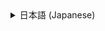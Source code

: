 <details>
<summary>日本語 (Japanese)</summary>

# Gmail Data Extractor GAS App

## 1. 概要 (Overview)

[cite_start]本プロジェクトは、Google Apps Script (GAS) を利用し、ユーザーのGmailから指定された検索クエリに基づいてメールデータを抽出する汎用的なWebアプリケーションです 。

[cite_start]Web UIを通じて手動で抽出を実行できるほか、Dockerを活用することで、ローカル開発環境をクリーンに保ち、再現性を高めています 。

[cite_start]![アプリのスクリーンショット](./.assets/screenshot.png) 

> **Note:** 上記のスクリーンショットを表示するには、このリポジトリに`.assets/screenshot.png`という名前で画像を配置してください。

## 2. 主な機能 (Features)

- [cite_start]**Web UIによるメール抽出:** ブラウザからGmailの検索クエリと最大取得件数を指定して、メールデータを抽出・表示できます 。
- [cite_start]**柔軟な検索:** Gmailがサポートする全ての検索演算子（`from:`, `subject:`, `is:unread`など）を利用可能です 。
- [cite_start]**モダンな開発環境:** Dockerと`clasp` (The Apps Script CLI) を利用し、ローカルでの開発とデプロイを効率化します 。
- [cite_start]**オープンソース:** MITライセンスのもとで公開されており、自由に改変・利用できます 。

## 3. 開発環境のセットアップ (Development Setup)

[cite_start]本プロジェクトでは、開発環境の構築にDockerを使用します。ホストマシンにNode.jsや`clasp`を直接インストールする必要はありません [cite: 35, 36]。

### 前提条件 (Prerequisites)

- [cite_start][Docker Desktop](https://www.docker.com/products/docker-desktop/) または Docker Engine がインストールされていること 。
- [cite_start]Googleアカウントを持っていること 。

### セットアップ手順 (Setup Steps)

1.  **リポジトリをクローン:**
    ```bash
    git clone [https://github.com/yutaro89/Gmail-Data-Extractor-GAS-App.git](https://github.com/yutaro89/Gmail-Data-Extractor-GAS-App.git)
    cd Gmail-Data-Extractor-GAS-App
    ```

2.  **Dockerイメージの構築とコンテナの起動:**
    ```bash
    docker compose up -d --build
    ```

3.  **`clasp`でGoogleにログイン (重要):**
    Dockerコンテナ内からのログインは、2つのターミナルを使った特殊な手順が必要です [cite: 18, 38]。

    **【ターミナル ①】 - `clasp login` を実行する**
    a. コンテナのシェルに接続します [cite: 19, 40]。
    ```bash
    docker compose exec clasp-dev /bin/sh
    ```
    b. コンテナ内で `clasp login` を実行します [cite: 20, 41]。
    ```bash
    # /app # のようなプロンプトで実行
    clasp login
    ```
    c. `Authorize clasp...` の後に表示されるURLをコピーします [cite: 21, 42]。
    d. ホストPCのブラウザでURLを開き、Googleアカウントでログインして権限を許可します 。
    e. リダイレクト後に表示されるエラーページのURL（`http://localhost:xxxx/?code=...`）をすべてコピーします [cite: 22, 43]。

    **【ターミナル ②】 - 認証コードをコンテナに渡す**
    a. PCで**新しいターミナル**を開きます 。
    b. 以下のコマンドを実行します。`'コピーしたURL'` の部分を、先ほどコピーしたURLに置き換えてください [cite: 23, 45]。
    ```bash
    docker compose exec clasp-dev curl 'コピーしたURL'
    ```
    c. ターミナル①で `Logged in successfully.` と表示されればログイン完了です [cite: 24, 47]。

4.  **GASプロジェクトの作成と紐付け:**
    ブラウザで[GASプロジェクトを新規作成](https://script.google.com/home/my)し、「プロジェクトの設定」から**スクリプトID**をコピーします 。
    **ターミナル①**に戻り、以下のコマンドでローカル環境と紐付けます 。
    ```bash
    clasp clone "YOUR_SCRIPT_ID" --rootDir ./src
    ```

5.  **依存パッケージのインストール:**
    **ターミナル①**で、プロジェクトに必要なパッケージをインストールします 。
    ```bash
    npm install
    ```

6.  **Apps Script APIの有効化 (初回のみ):**
    [設定ページ](https://script.google.com/home/usersettings)にアクセスし、「Google Apps Script API」を「オン」に切り替えます 。

7.  **ソースコードをGASプロジェクトにプッシュ:**
    **ターミナル①**で以下のコマンドを実行します 。
    ```bash
    clasp push
    ```

## 4. デプロイと実行 (Deployment & Usage)

1.  **Webアプリとしてデプロイ:**
    [GASエディタ](https://script.google.com/home/my)でプロジェクトを開き、右上の「デプロイ」>「新しいデプロイ」を選択します 。
    - **種類を選択:** 歯車アイコンをクリックし、「ウェブアプリ」を選択します 。
    - **次のユーザーとして実行:** `自分` [cite: 25, 53]
    - **アクセスできるユーザー:** `自分のみ` [cite: 25, 53]
    - 「デプロイ」をクリックし、表示された**ウェブアプリURL**をコピーします 。

2.  **Webアプリへのアクセスと権限の許可:**
    コピーしたURLに初めてアクセスすると警告画面が表示されますが、「詳細」 > 「(アプリ名)に移動（安全ではないページ）」と進み、権限を「許可」してください 。

## 5. テスト (Testing)

[cite_start]このプロジェクトには、JestによるユニットテストとPlaywrightによるE2Eテストが用意されています 。

[cite_start]詳細なテストの実行方法については、`tests`ディレクトリ内の以下のガイドを参照してください 。
-   [cite_start]**[テスト実施ガイド](./tests/TESTING_GUIDE.md)** 

[cite_start]また、手動でのリグレッションテストについては、以下のドキュメントを参照してください 。
-   [cite_start]**[手動テストケース](./TESTING.md)** 


## 6. プロジェクト構成 (Project Structure)

/
├── .github/              # GitHub Actions ワークフロー
│   └── workflows/
│       └── lint-check.yml
├── .clasp.json           # clasp設定ファイル
├── .eslintrc.json        # ESLint設定ファイル
├── .gitignore            # Gitの無視ファイル設定
├── .prettierrc.json      # Prettier設定ファイル
├── appsscript.json       # GASマニフェストファイル
├── Dockerfile            # 開発用のDockerfile
├── docker-compose.yml    # 開発用のdocker-compose
├── LICENSE               # プロジェクトライセンス
├── CONTRIBUTING.md       # コントリビュートガイド
├── package.json          # Node.jsプロジェクト定義
├── README.md             # このファイル
├── TESTING.md            # 手動テストケース
├── src/                  # ソースコードディレクトリ
│   ├── Code.gs           # サーバーサイドロジック(Apps Script)
│   └── Index.html        # Web UI (HTML/CSS/JS)
└── tests/                # テスト関連ディレクトリ
    ├── Dockerfile.e2e    # E2Eテスト専用のDockerfile
    ├── TESTING_GUIDE.md  # テスト実施の詳細ガイド
    ├── docker-compose.e2e.yml
    ├── playwright.config.js
    ├── e2e/
    │   ├── app.spec.js
    │   └── setup/
    │       └── auth.setup.js
    └── unit/
        └── Code.test.js

## 7. コードスタイルのチェック (Code Style)

本プロジェクトでは、コードの一貫性を保つためにESLint（Linter）とPrettier（Formatter）を導入しています。

- **コードスタイルのチェック:**
  ```bash
  npm run lint
コードの自動整形:

Bash

npm run format
コミットやPull Requestの前に、これらのコマンドでコードをクリーンな状態に保つことを推奨します。

8. ライセンス (License)
このプロジェクトは 

MIT License のもとで公開されています 。

English
Gmail Data Extractor GAS App
1. Overview
This project is a versatile web application built with Google Apps Script (GAS) that extracts email data from a user's Gmail account based on a specified search query. It allows manual extraction through a web UI and utilizes Docker to maintain a clean and reproducible local development environment.




Note: To display the screenshot above, place an image named screenshot.png in the .assets/ directory of this repository.

2. Features

Email Extraction via Web UI: Specify a Gmail search query and the maximum number of results to extract and display email data directly from your browser.


Flexible Search: Supports all search operators provided by Gmail (e.g., from:, subject:, is:unread).


Modern Development Environment: Streamlines local development and deployment using Docker and clasp (The Apps Script CLI).


Open Source: Published under the MIT License, allowing you to freely modify and use the code.

3. Development Setup
This project uses Docker to build the development environment. You do not need to install Node.js or 

clasp directly on your host machine.

Prerequisites

Docker Desktop or Docker Engine must be installed.

A Google Account.

Setup Steps
Clone the repository:

Bash

git clone [https://github.com/yutaro89/Gmail-Data-Extractor-GAS-App.git](https://github.com/yutaro89/Gmail-Data-Extractor-GAS-App.git)
cd Gmail-Data-Extractor-GAS-App
Build the Docker image and start the container:

Bash

docker compose up -d --build
Log in to Google with clasp (Important):
Logging in from within a Docker container requires a special procedure using 

two terminals.

[Terminal ①] - Run clasp login
a. Connect to the container's shell:

Bash

docker compose exec clasp-dev /bin/sh
b. Run 

clasp login inside the container:

Bash

# Run this at a prompt like /app #
clasp login
c. Copy the URL that appears after 

Authorize clasp....


d. Open this URL in your host browser, log in to your Google account, and grant permissions.


e. Copy the entire URL from the error page you are redirected to (it will look like 

http://localhost:xxxx/?code=...).

[Terminal ②] - Pass the authorization code
a. Open a 

new terminal on your computer.


b. Run the following command, replacing 

'COPIED_URL' with the URL you just copied.

Bash

docker compose exec clasp-dev curl 'COPIED_URL'
c. You should see 

Logged in successfully. in Terminal ①.

Create and link the GAS project:


Create a new GAS project in your browser, and copy the Script ID from "Project Settings". Return to 

Terminal ① and run the following command to link it.

Bash

clasp clone "YOUR_SCRIPT_ID" --rootDir ./src
Install Dependencies:
In 

Terminal ①, install the packages required for the project.

Bash

npm install
Enable the Apps Script API (First time only):
Visit the 

settings page and turn the "Google Apps Script API" switch "On".

Push the source code to the GAS project:
In 

Terminal ①, run the following command:

Bash

clasp push
4. Deployment & Usage
Deploy as a Web App:
Open your project in the 

GAS editor and click "Deploy" > "New deployment".


Select type: Click the gear icon and select "Web app".


Execute as: Me 


Who has access: Only myself 

Click "Deploy" and copy the 

Web app URL.

Access the Web App and Grant Permissions:
When you first visit the URL, you will see a warning screen. Click "Advanced" -> "Go to [App Name] (unsafe)" and then "Allow" to grant permissions.

5. Testing
This project includes unit tests with Jest and E2E tests with Playwright.

For detailed instructions on how to run the tests, please refer to the following guide in the 

tests directory.


Testing Guide 

For manual regression testing, please refer to the document below.


Manual Test Cases 

6. Project Structure
/
├── .github/              # GitHub Actions workflows
│   └── workflows/
│       └── lint-check.yml
├── .clasp.json           # clasp configuration file
├── .eslintrc.json        # ESLint configuration file
├── .gitignore            # Files for Git to ignore
├── .prettierrc.json      # Prettier configuration file
├── appsscript.json       # GAS manifest file
├── Dockerfile            # Dockerfile for development
├── docker-compose.yml    # Docker Compose for development
├── https://www.google.com/search?q=LICENSE               # Project license
├── CONTRIBUTING.md       # Contribution guidelines
├── package.json          # Node.js project definition
├── README.md             # This file
├── TESTING.md            # Manual test cases
├── src/                  # Source code directory
│   ├── Code.gs           # Server-side logic (Apps Script)
│   └── Index.html        # Web UI (HTML/CSS/JS)
└── tests/                # Directory for all tests
├── Dockerfile.e2e    # Dockerfile for E2E tests
├── TESTING_GUIDE.md  # Detailed guide for running tests
├── docker-compose.e2e.yml
├── playwright.config.js
├── e2e/
│   ├── app.spec.js
│   └── setup/
│       └── auth.setup.js
└── unit/
└── Code.test.js

7. Code Style
This project uses ESLint and Prettier to maintain a consistent code style.

Check for linting errors:

Bash

npm run lint
Format code automatically:

Bash

npm run format
It is recommended to keep the code clean with these commands before committing or creating a pull request.

8. License
This project is licensed under the 

MIT License.